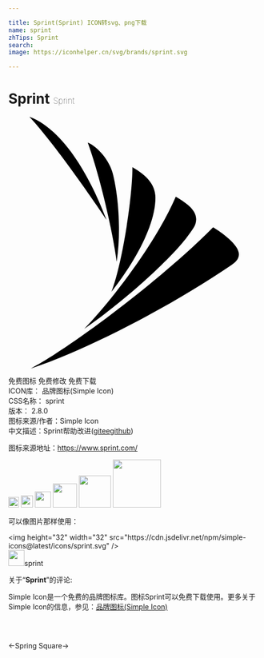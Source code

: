 ```yaml
---

title: Sprint(Sprint) ICON转svg、png下载
name: sprint
zhTips: Sprint
search: 
image: https://iconhelper.cn/svg/brands/sprint.svg

---
```


# Sprint  <small style="font-size: 60%;font-weight: 100">Sprint</small>

<div id="svg" class="svg-wrap">
<svg role="img" viewBox="0 0 24 24" xmlns="http://www.w3.org/2000/svg"><title>Sprint icon</title><path d="M2.13 23.995c5.493-1.808 13.457-6.02 18.996-9.782.465-.314.827-.607.827-1.118 0-.889-1.655-2.08-2.458-2.555-4.359 4.456-13.033 11.134-17.366 13.455M7.225 20.21c3.388-2.304 8.31-6.638 9.975-8.996.393-.554.683-.876.683-1.456 0-.952-1.128-1.65-1.94-2.135-1.946 4.51-6.316 10.125-8.718 12.587M9.816 16.682c2.344-2.967 4.188-6.454 4.188-8.958 0-1.308-.953-2.222-2.196-2.916.024 2.721-.934 9.101-1.992 11.874M10.312 13.82c.438-2.847.18-6.285-.379-8.442-.304-1.174-1.38-2.5-2.376-2.913 1.305 3.643 2.426 8.832 2.755 11.355M9.347 9.825C8.321 7.097 5.763 1.41 2 0c2.45 2.66 6.083 7.935 7.347 9.825"/></svg>
</div>
<detail full-name='sprint'></detail>

<div class="detail-page">
<p>
<span><span class="badge-success badge">免费图标</span> <span class="badge-success badge">免费修改</span>  <span class="badge-success badge">免费下载</span> </span>
<br/>
<span>
ICON库：
<span class="badge-secondary badge">品牌图标(Simple Icon)</span> 
</span>
<br/>
<span>
CSS名称：
<span class="badge-secondary badge">sprint</span> 
</span>

<br/>
<span>
版本：
<span class="badge-secondary badge">2.8.0</span> 
</span>
<br/>
<span>图标来源/作者：<span class="badge-light badge">Simple Icon</span></span> 
<br/>
<span class="zh-detail">中文描述：<span class="badge-primary badge">Sprint</span><span class="help-link"><span>帮助改进</span>(<a href="https://gitee.com/liuwave/icon-helper/edit/master/json/brands/sprint.json" target="_blank" rel="noopener noreferrer">gitee</a><a href="https://github.com/liuwave/icon-helper/edit/master/json/brands/sprint.json" target="_blank" rel="noopener noreferrer">github</a></span>)</span><br/>
</p>
</div><div class="description description alert alert-light"><p>图标来源地址：<a href="https://www.sprint.com/" target="_blank" rel="noopener noreferrer">https://www.sprint.com/</a></p></div>
<div class="alert alert-dark">
<img height="21" width="21" src="https://cdn.jsdelivr.net/npm/simple-icons@latest/icons/sprint.svg" />
<img height="24" width="24" src="https://cdn.jsdelivr.net/npm/simple-icons@latest/icons/sprint.svg" />
<img height="32" width="32" src="https://cdn.jsdelivr.net/npm/simple-icons@latest/icons/sprint.svg" />
<img height="48" width="48" src="https://cdn.jsdelivr.net/npm/simple-icons@latest/icons/sprint.svg" />
<img height="64" width="64" src="https://cdn.jsdelivr.net/npm/simple-icons@latest/icons/sprint.svg" />
<img height="96" width="96" src="https://cdn.jsdelivr.net/npm/simple-icons@latest/icons/sprint.svg" />

</div>
<div>
  <p>可以像图片那样使用：    
  </p>
  <div class="alert alert-primary" style="font-size: 14px">
    &lt;img height="32" width="32" src="https://cdn.jsdelivr.net/npm/simple-icons@latest/icons/sprint.svg" /&gt;
    <copy-btn content='<img height="32" width="32" src="https://cdn.jsdelivr.net/npm/simple-icons@latest/icons/sprint.svg" />'></copy-btn>
  </div>
  <div class="alert alert-secondary">
    <img height="32" width="32" src="https://cdn.jsdelivr.net/npm/simple-icons@latest/icons/sprint.svg" />sprint
    <copy-btn content="sprint" btn-title="复制图标名称"></copy-btn>
  </div>
</div>
<div class="icon-detail__container">
<p>关于“<b>Sprint</b>”的评论:</p>
</div>
<Vssue title="关于“Sprint”的评论" />
<div><p>Simple Icon是一个免费的品牌图标库。图标Sprint可以免费下载使用。更多关于  Simple Icon的信息，参见：<a target="_blank" href="https://iconhelper.cn/brands.html">品牌图标(Simple Icon)</a>
</p></div>


<div style="padding:2rem 0 " class="page-nav"><p class="inner"><span class="prev">←<router-link to="/icon/spring.html">Spring</router-link></span> <span class="next"><router-link to="/icon/square.html">Square</router-link>→</span></p></div>
